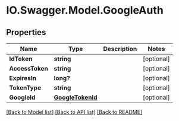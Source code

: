 # IO.Swagger.Model.GoogleAuth
## Properties

Name | Type | Description | Notes
------------ | ------------- | ------------- | -------------
**IdToken** | **string** |  | [optional] 
**AccessToken** | **string** |  | [optional] 
**ExpiresIn** | **long?** |  | [optional] 
**TokenType** | **string** |  | [optional] 
**GoogleId** | [**GoogleTokenId**](GoogleTokenId.md) |  | [optional] 

[[Back to Model list]](../README.md#documentation-for-models) [[Back to API list]](../README.md#documentation-for-api-endpoints) [[Back to README]](../README.md)


